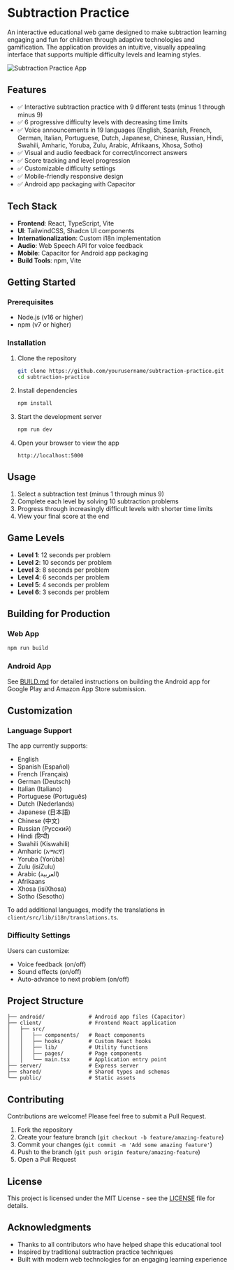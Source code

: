 # Subtraction Practice

An interactive educational web game designed to make subtraction learning engaging and fun for children through adaptive technologies and gamification. The application provides an intuitive, visually appealing interface that supports multiple difficulty levels and learning styles.

![Subtraction Practice App](./screenshots/app-preview.png)

## Features

- ✅ Interactive subtraction practice with 9 different tests (minus 1 through minus 9)
- ✅ 6 progressive difficulty levels with decreasing time limits
- ✅ Voice announcements in 19 languages (English, Spanish, French, German, Italian, Portuguese, Dutch, Japanese, Chinese, Russian, Hindi, Swahili, Amharic, Yoruba, Zulu, Arabic, Afrikaans, Xhosa, Sotho)
- ✅ Visual and audio feedback for correct/incorrect answers
- ✅ Score tracking and level progression
- ✅ Customizable difficulty settings
- ✅ Mobile-friendly responsive design
- ✅ Android app packaging with Capacitor

## Tech Stack

- **Frontend**: React, TypeScript, Vite
- **UI**: TailwindCSS, Shadcn UI components
- **Internationalization**: Custom i18n implementation
- **Audio**: Web Speech API for voice feedback
- **Mobile**: Capacitor for Android app packaging
- **Build Tools**: npm, Vite

## Getting Started

### Prerequisites

- Node.js (v16 or higher)
- npm (v7 or higher)

### Installation

1. Clone the repository
   ```bash
   git clone https://github.com/yourusername/subtraction-practice.git
   cd subtraction-practice
   ```

2. Install dependencies
   ```bash
   npm install
   ```

3. Start the development server
   ```bash
   npm run dev
   ```

4. Open your browser to view the app
   ```
   http://localhost:5000
   ```

## Usage

1. Select a subtraction test (minus 1 through minus 9)
2. Complete each level by solving 10 subtraction problems
3. Progress through increasingly difficult levels with shorter time limits
4. View your final score at the end

## Game Levels

- **Level 1**: 12 seconds per problem
- **Level 2**: 10 seconds per problem
- **Level 3**: 8 seconds per problem
- **Level 4**: 6 seconds per problem
- **Level 5**: 4 seconds per problem
- **Level 6**: 3 seconds per problem

## Building for Production

### Web App

```bash
npm run build
```

### Android App

See [BUILD.md](./BUILD.md) for detailed instructions on building the Android app for Google Play and Amazon App Store submission.

## Customization

### Language Support

The app currently supports:
- English
- Spanish (Español)
- French (Français)
- German (Deutsch)
- Italian (Italiano)
- Portuguese (Português)
- Dutch (Nederlands)
- Japanese (日本語)
- Chinese (中文)
- Russian (Русский)
- Hindi (हिन्दी)
- Swahili (Kiswahili)
- Amharic (አማርኛ)
- Yoruba (Yorùbá)
- Zulu (isiZulu)
- Arabic (العربية)
- Afrikaans
- Xhosa (isiXhosa)
- Sotho (Sesotho)

To add additional languages, modify the translations in `client/src/lib/i18n/translations.ts`.

### Difficulty Settings

Users can customize:
- Voice feedback (on/off)
- Sound effects (on/off)
- Auto-advance to next problem (on/off)

## Project Structure

```
├── android/              # Android app files (Capacitor)
├── client/               # Frontend React application
│   ├── src/
│   │   ├── components/   # React components
│   │   ├── hooks/        # Custom React hooks
│   │   ├── lib/          # Utility functions
│   │   ├── pages/        # Page components
│   │   └── main.tsx      # Application entry point
├── server/               # Express server
├── shared/               # Shared types and schemas
└── public/               # Static assets
```

## Contributing

Contributions are welcome! Please feel free to submit a Pull Request.

1. Fork the repository
2. Create your feature branch (`git checkout -b feature/amazing-feature`)
3. Commit your changes (`git commit -m 'Add some amazing feature'`)
4. Push to the branch (`git push origin feature/amazing-feature`)
5. Open a Pull Request

## License

This project is licensed under the MIT License - see the [LICENSE](LICENSE) file for details.

## Acknowledgments

- Thanks to all contributors who have helped shape this educational tool
- Inspired by traditional subtraction practice techniques
- Built with modern web technologies for an engaging learning experience